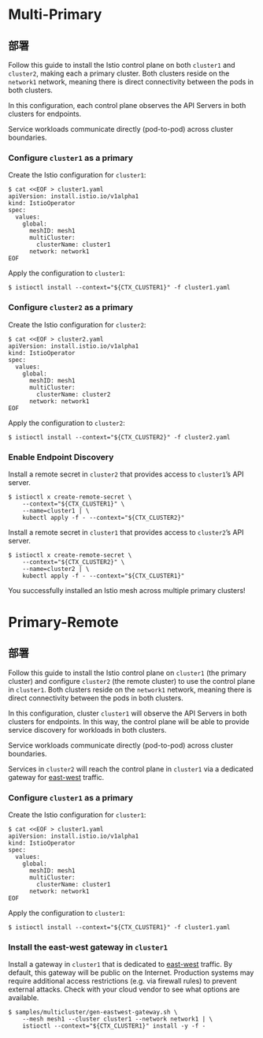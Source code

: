# Multi-Primary





## 部署

Follow this guide to install the Istio control plane on both `cluster1` and `cluster2`, making each a primary cluster. Both clusters reside on the `network1` network, meaning there is direct connectivity between the pods in both clusters.

In this configuration, each control plane observes the API Servers in both clusters for endpoints.

Service workloads communicate directly (pod-to-pod) across cluster boundaries.

### Configure `cluster1` as a primary

Create the Istio configuration for `cluster1`:

```
$ cat <<EOF > cluster1.yaml
apiVersion: install.istio.io/v1alpha1
kind: IstioOperator
spec:
  values:
    global:
      meshID: mesh1
      multiCluster:
        clusterName: cluster1
      network: network1
EOF
```

Apply the configuration to `cluster1`:

```
$ istioctl install --context="${CTX_CLUSTER1}" -f cluster1.yaml
```

### Configure `cluster2` as a primary

Create the Istio configuration for `cluster2`:

```
$ cat <<EOF > cluster2.yaml
apiVersion: install.istio.io/v1alpha1
kind: IstioOperator
spec:
  values:
    global:
      meshID: mesh1
      multiCluster:
        clusterName: cluster2
      network: network1
EOF
```

Apply the configuration to `cluster2`:

```
$ istioctl install --context="${CTX_CLUSTER2}" -f cluster2.yaml
```

### Enable Endpoint Discovery

Install a remote secret in `cluster2` that provides access to `cluster1`’s API server.

```
$ istioctl x create-remote-secret \
    --context="${CTX_CLUSTER1}" \
    --name=cluster1 | \
    kubectl apply -f - --context="${CTX_CLUSTER2}"
```

Install a remote secret in `cluster1` that provides access to `cluster2`’s API server.

```
$ istioctl x create-remote-secret \
    --context="${CTX_CLUSTER2}" \
    --name=cluster2 | \
    kubectl apply -f - --context="${CTX_CLUSTER1}"
```

You successfully installed an Istio mesh across multiple primary clusters!

# Primary-Remote



## 部署

Follow this guide to install the Istio control plane on `cluster1` (the primary cluster) and configure `cluster2` (the remote cluster) to use the control plane in `cluster1`. Both clusters reside on the `network1` network, meaning there is direct connectivity between the pods in both clusters.

In this configuration, cluster `cluster1` will observe the API Servers in both clusters for endpoints. In this way, the control plane will be able to provide service discovery for workloads in both clusters.

Service workloads communicate directly (pod-to-pod) across cluster boundaries.

Services in `cluster2` will reach the control plane in `cluster1` via a dedicated gateway for [east-west](https://en.wikipedia.org/wiki/East-west_traffic) traffic.

### Configure `cluster1` as a primary

Create the Istio configuration for `cluster1`:

```
$ cat <<EOF > cluster1.yaml
apiVersion: install.istio.io/v1alpha1
kind: IstioOperator
spec:
  values:
    global:
      meshID: mesh1
      multiCluster:
        clusterName: cluster1
      network: network1
EOF
```

Apply the configuration to `cluster1`:

```
$ istioctl install --context="${CTX_CLUSTER1}" -f cluster1.yaml
```

### Install the east-west gateway in `cluster1`

Install a gateway in `cluster1` that is dedicated to [east-west](https://en.wikipedia.org/wiki/East-west_traffic) traffic. By default, this gateway will be public on the Internet. Production systems may require additional access restrictions (e.g. via firewall rules) to prevent external attacks. Check with your cloud vendor to see what options are available.

```
$ samples/multicluster/gen-eastwest-gateway.sh \
    --mesh mesh1 --cluster cluster1 --network network1 | \
    istioctl --context="${CTX_CLUSTER1}" install -y -f -
```

